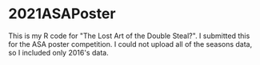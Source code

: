 # 2021ASAPoster
This is my R code for "The Lost Art of the Double Steal?". I submitted this for the ASA poster competition. 
I could not upload all of the seasons data, so I included only 2016's data.
